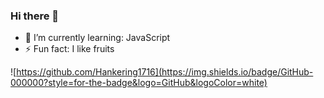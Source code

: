 ### Hi there 👋

- 🌱 I’m currently learning: JavaScript
- ⚡ Fun fact: I like fruits

![https://github.com/Hankering1716](https://img.shields.io/badge/GitHub-000000?style=for-the-badge&logo=GitHub&logoColor=white)
